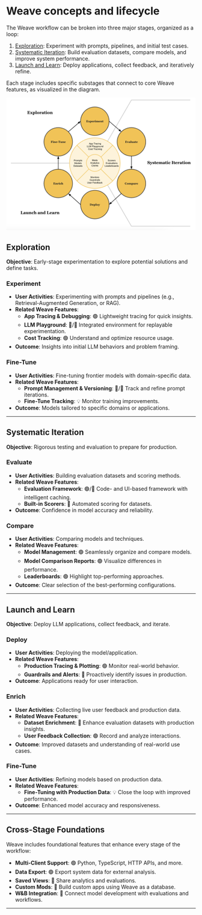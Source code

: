 # Weave concepts and lifecycle

The Weave workflow can be broken into three major stages, organized as a loop:

1. [Exploration](#exploration): Experiment with prompts, pipelines, and initial test cases.
2. [Systematic Iteration](#systematic-iteration): Build evaluation datasets, compare models, and improve system performance.
3. [Launch and Learn](#launch-and-learn): Deploy applications, collect feedback, and iteratively refine.

Each stage includes specific substages that connect to core Weave features, as visualized in the diagram.

![Weave usage lifecycle](../static/img/weave-cycle.png)

## Exploration

**Objective**: Early-stage experimentation to explore potential solutions and define tasks.

### Experiment
- **User Activities**: Experimenting with prompts and pipelines (e.g., Retrieval-Augmented Generation, or RAG).
- **Related Weave Features**: 
  - **App Tracing & Debugging**: 🟢 Lightweight tracing for quick insights.
  - **LLM Playground**: 🔵/🚧 Integrated environment for replayable experimentation.
  - **Cost Tracking**: 🟢 Understand and optimize resource usage.
- **Outcome**: Insights into initial LLM behaviors and problem framing.

### Fine-Tune
- **User Activities**: Fine-tuning frontier models with domain-specific data.
- **Related Weave Features**:
  - **Prompt Management & Versioning**: 🔵/🚧 Track and refine prompt iterations.
  - **Fine-Tune Tracking**: 💡 Monitor training improvements.
- **Outcome**: Models tailored to specific domains or applications.

---

## Systematic Iteration

**Objective**: Rigorous testing and evaluation to prepare for production.

### Evaluate
- **User Activities**: Building evaluation datasets and scoring methods.
- **Related Weave Features**:
  - **Evaluation Framework**: 🟢/📝 Code- and UI-based framework with intelligent caching.
  - **Built-in Scorers**: 🔵 Automated scoring for datasets.
- **Outcome**: Confidence in model accuracy and reliability.

### Compare
- **User Activities**: Comparing models and techniques.
- **Related Weave Features**:
  - **Model Management**: 🟢 Seamlessly organize and compare models.
  - **Model Comparison Reports**: 🟢 Visualize differences in performance.
  - **Leaderboards**: 🟢 Highlight top-performing approaches.
- **Outcome**: Clear selection of the best-performing configurations.

---

## Launch and Learn

**Objective**: Deploy LLM applications, collect feedback, and iterate.

### Deploy
- **User Activities**: Deploying the model/application.
- **Related Weave Features**:
  - **Production Tracing & Plotting**: 🟢 Monitor real-world behavior.
  - **Guardrails and Alerts**: 🚧 Proactively identify issues in production.
- **Outcome**: Applications ready for user interaction.

### Enrich
- **User Activities**: Collecting live user feedback and production data.
- **Related Weave Features**:
  - **Dataset Enrichment**: 🚧 Enhance evaluation datasets with production insights.
  - **User Feedback Collection**: 🟢 Record and analyze interactions.
- **Outcome**: Improved datasets and understanding of real-world use cases.

### Fine-Tune
- **User Activities**: Refining models based on production data.
- **Related Weave Features**:
  - **Fine-Tuning with Production Data**: 💡 Close the loop with improved performance.
- **Outcome**: Enhanced model accuracy and responsiveness.

---

## Cross-Stage Foundations

Weave includes foundational features that enhance every stage of the workflow:

- **Multi-Client Support**: 🟢 Python, TypeScript, HTTP APIs, and more.
- **Data Export**: 🟢 Export system data for external analysis.
- **Saved Views**: 🚧 Share analytics and evaluations.
- **Custom Mods**: 🚧 Build custom apps using Weave as a database.
- **W&B Integration**: 🚧 Connect model development with evaluations and workflows.

---